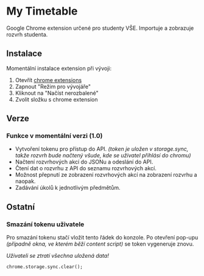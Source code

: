 # My Timetable

Google Chrome extension určené pro studenty VŠE. Importuje a zobrazuje rozvrh studenta.

## Instalace

Momentální instalace extension při vývoji:

 1. Otevřít [chrome extensions](chrome://extensions/)
 2. Zapnout "Režim pro vývojáře"
 3. Kliknout na "Načíst nerozbalené"
 4. Zvolit složku s chrome extension

## Verze

### Funkce v momentální verzi (1.0)

 - Vytvoření tokenu pro přístup do API. *(token je uložen v storage.sync, takže rozvrh bude načtený všude, kde se uživatel přihlásí do chromu)*
 - Načtení rozvrhových akcí do JSONu a odeslání do API.
 - Čtení dat o rozvrhu z API do seznamu rozvrhových akcí.
 - Možnost přepnutí ze zobrazení rozvrhových akcí na zobrazení rozvrhu a naopak.
 - Zadávání úkolů k jednotlivým předmětům.

## Ostatní

### Smazání tokenu uživatele

Pro smazání tokenu stačí vložit tento řádek do konzole. Po otevření pop-upu *(případně okna, ve kterém běží content script)* se token vygeneruje znovu.

*Uživateli se ztratí všechna uložená data!*

```
chrome.storage.sync.clear();
```
